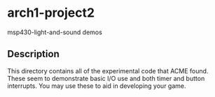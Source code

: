 # arch1-project2
msp430-light-and-sound demos

## Description

This directory contains all of the experimental code that ACME found. These seem to demonstrate basic I/O use and both timer and button interrupts. You may use these to aid in developing your game. 